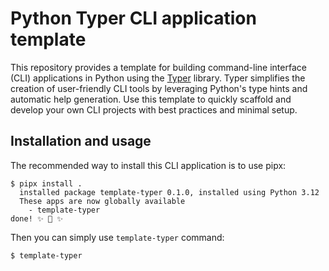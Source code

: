 # Python Typer CLI application template

This repository provides a template for building command-line interface (CLI) applications in Python using the [Typer](https://typer.tiangolo.com/) library. Typer simplifies the creation of user-friendly CLI tools by leveraging Python's type hints and automatic help generation. Use this template to quickly scaffold and develop your own CLI projects with best practices and minimal setup.

## Installation and usage

The recommended way to install this CLI application is to use pipx:

```
$ pipx install .
  installed package template-typer 0.1.0, installed using Python 3.12
  These apps are now globally available
    - template-typer
done! ✨ 🌟 ✨
```

Then you can simply use `template-typer` command:

```
$ template-typer
```